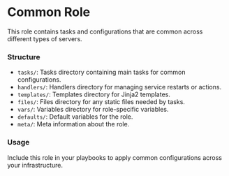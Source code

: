 # Common Role

This role contains tasks and configurations that are common across different types of servers.

### Structure

- `tasks/`: Tasks directory containing main tasks for common configurations.
- `handlers/`: Handlers directory for managing service restarts or actions.
- `templates/`: Templates directory for Jinja2 templates.
- `files/`: Files directory for any static files needed by tasks.
- `vars/`: Variables directory for role-specific variables.
- `defaults/`: Default variables for the role.
- `meta/`: Meta information about the role.

### Usage

Include this role in your playbooks to apply common configurations across your infrastructure.
